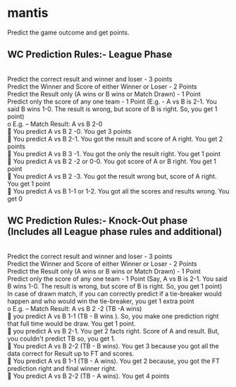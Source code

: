 # mantis
Predict the game outcome and get points.


WC Prediction Rules:- League Phase
----------------------------------------------
<br>Predict the correct result and winner and loser - 3 points
<br>Predict the Winner and Score of either Winner or Loser - 2 Points
<br>Predict the Result only (A wins or B wins or Match Drawn) - 1 Point
<br>Predict only the score of any one team  - 1 Point (E.g. - A vs B is 2-1. You said B wins 1-0. The result is wrong, but score of B is right. So, you get 1 point)
 <br> o	E.g. – Match Result: A vs B 2-0
 <br> 	You predict A vs B 2 -0. You get 3 points
<br>  	You predict A vs B 2-1. You got the result and score of A right. You get 2 points
<br>  	You predict A vs B 3 -1. You got the only the result right. You get 1 point
<br>  	You predict A vs B 2 -2 or 0-0. You got score of A or B right. You get 1 point
<br>  	You predict A vs B 2 -3. You got the result wrong but, score of A right. You get 1 point
<br>  	You predict A vs B 1-1 or 1-2. You got all the scores and results wrong. You get 0

WC Prediction Rules:- Knock-Out phase (Includes all League phase rules and additional)
------------------------------------------------------------------------------------------------------------
<br>Predict the correct result and winner and loser - 3 points
<br>Predict the Winner and Score of either Winner or Loser - 2 Points
<br>Predict the Result only (A wins or B wins or Match Drawn) - 1 Point
<br>Predict only the score of any one team  - 1 Point (Say, A vs B is 2-1. You said B wins 1-0. The result is wrong, but score of B is right. So, you get 1 point)
<br>In case of drawn match, if you can correctly predict if a tie-breaker would happen and who would win the tie-breaker,  you get 1 extra point 
<br> o	E.g. – Match Result: A vs B 2 -2 (TB -A wins) 
<br>	you predict A vs B 1-1 (TB - B wins ). So, you make one prediction right that full time would be draw. You get 1 point. 
<br>	you predict A vs B 2-1. You get 2 facts right. Score of A and result. But, you couldn't predict TB so, you get 1. 
<br>	You predict A vs B 2-2 (TB - B wins). You get 3 because you got all the data correct for Result up to FT and scores. 
<br>	You predict A vs B 1-1 (TB - A wins). You get 2 because, you got the FT prediction right and final winner right. 
<br>	You predict A vs B 2-2 (TB - A wins). You  get 4 points
